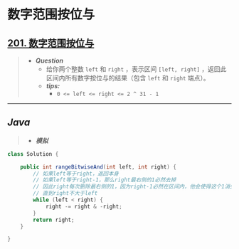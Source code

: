 # 数字范围按位与

## [201. 数字范围按位与](https://leetcode.cn/problems/bitwise-and-of-numbers-range/)

> - ***Question***
>   - 给你两个整数 `left` 和 `right` ，表示区间 `[left, right]` ，返回此区间内所有数字按位与的结果（包含 `left` 和 `right` 端点）。
>   - ***tips:***
>     - `0 <= left <= right <= 2 ^ 31 - 1`

---

## *Java*

> - ***模拟***

```java
class Solution {

    public int rangeBitwiseAnd(int left, int right) {
        // 如果left等于right，返回本身
        // 如果left等于right-1，那么right最右侧的1必然去掉
        // 因此right每次删除最右侧的1，因为right-1必然在区间内，他会使得这个1消失
        // 直到right不大于left
        while (left < right) {
            right -= right & -right;
        }
        return right;
    }

}
```
